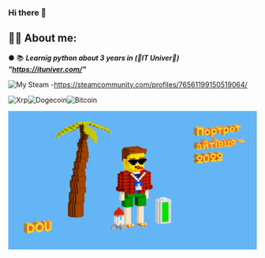 ### Hi there 👋

## 🧑‍💻 About me: 

● 📚 ***Learnig python about 3 years in (💛IT Univer💛) "https://ituniver.com/"***


![My Steam](https://img.shields.io/badge/steam-%23000000.svg?style=for-the-badge&logo=steam&logoColor=white) 
-https://steamcommunity.com/profiles/76561199150519064/

![Xrp](https://img.shields.io/badge/Xrp-black?style=for-the-badge&logo=xrp&logoColor=white)![Dogecoin](https://img.shields.io/badge/dogecoin-B59A30?style=for-the-badge&logo=dogecoin&logoColor=white)![Bitcoin](https://img.shields.io/badge/Bitcoin-000?style=for-the-badge&logo=bitcoin&logoColor=white)

![My portrait 2024](my-portrait-2022.png)

